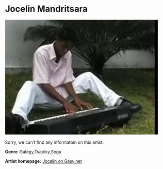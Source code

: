 # Jocelin Mandritsara

![Jocelin Mandritsara](jocelin-mandritsara.jpg)

Sorry, we can't find any informatoin on this artist.



**Genre** :Salegy,Tsapiky,Sega

**Artist homepage:** [Jocelin on Gasy.net](https://gasy.net/fr/video/category/158/jocelin-mandritsara.html)
